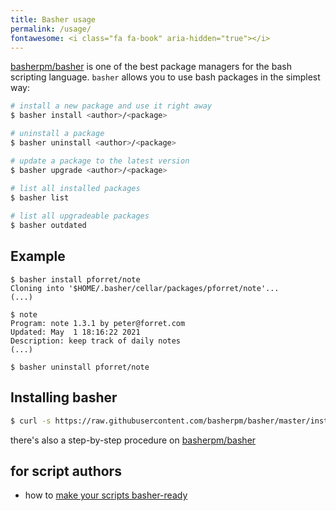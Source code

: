 ```yaml
---
title: Basher usage
permalink: /usage/
fontawesome: <i class="fa fa-book" aria-hidden="true"></i>
---
```


[basherpm/basher](https://github.com/basherpm/basher) is one of the best package managers for the bash scripting language. `basher` allows you to use bash packages in the simplest way:
```bash
# install a new package and use it right away
$ basher install <author>/<package>

# uninstall a package
$ basher uninstall <author>/<package>

# update a package to the latest version
$ basher upgrade <author>/<package>

# list all installed packages
$ basher list
                     
# list all upgradeable packages
$ basher outdated
```

## Example

```shell
$ basher install pforret/note
Cloning into '$HOME/.basher/cellar/packages/pforret/note'...
(...)

$ note
Program: note 1.3.1 by peter@forret.com
Updated: May  1 18:16:22 2021
Description: keep track of daily notes
(...)

$ basher uninstall pforret/note
```

## Installing basher

```bash
$ curl -s https://raw.githubusercontent.com/basherpm/basher/master/install.sh | bash
```
there's also a step-by-step procedure on [basherpm/basher](https://github.com/basherpm/basher/blob/master/README.md)

## for script authors

* how to [make your scripts basher-ready](/authors)